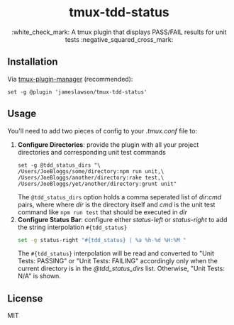 <h1 align="center">tmux-tdd-status</h1>
<p align="center">
  :white_check_mark: A tmux plugin that displays PASS/FAIL results for unit tests :negative_squared_cross_mark:	  <br>
</p>

## Installation

Via [tmux-plugin-manager](https://github.com/tmux-plugins/tpm) (recommended):
```
set -g @plugin 'jameslawson/tmux-tdd-status'
```

## Usage

You'll need to add two pieces of config to your *.tmux.conf* file to:
1. **Configure Directories**: provide the plugin with all your project directories and corresponding unit test commands
    ```
    set -g @tdd_status_dirs "\
    /Users/JoeBloggs/some/directory:npm run unit,\
    /Users/JoeBloggs/another/directory:rake test,\
    /Users/JoeBloggs/yet/another/directory:grunt unit"
    ```
    The `@tdd_status_dirs` option holds a comma seperated list of *dir*:*cmd* pairs, where 
    where *dir* is the directory itself and *cmd* is the unit test command 
    like `npm run test` that should be executed in *dir*
2. **Configure Status Bar**: configure either *status-left* or *status-right* to add the string interpolation `#{tdd_status}`
    ```bash
    set -g status-right "#{tdd_status} | %a %h-%d %H:%M "
    ```
    The `#{tdd_status}` interpolation will be read and converted to "Unit Tests: PASSING" or "Unit Tests: FAILING" accordingly
    only when the current directory is in the *\@tdd_status_dirs* list. Otherwise, "Unit Tests: N/A" is shown.




## License

MIT
